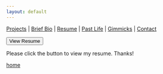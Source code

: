 ```yaml
---
layout: default
---
```

[Projects](./projects.html) | [Brief Bio](./bio.html) | [Resume](./resume.html) | [Past Life](http://pravegaracingvit.herokuapp.com/) | [Gimmicks](https://www.behance.net/kvarada) | [Contact](./contacts.html)

<html>

<head>

<link rel="stylesheet" href="https://cdnjs.cloudflare.com/ajax/libs/font-awesome/4.7.0/css/font-awesome.min.css">

</head>

<body>

<button type="submit" onclick="window.open('/assets/docs/Krishna_Varadarajan_web_res.pdf')">View Resume</button>

<p> Please click the button to view my resume. Thanks! </p>

</body>

</html>

[home](./)